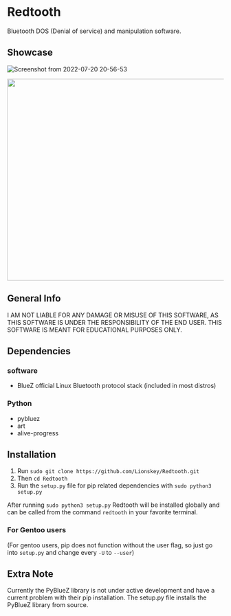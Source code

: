 # Redtooth
Bluetooth DOS (Denial of service) and manipulation software.

## Showcase 
![Screenshot from 2022-07-20 20-56-53](https://user-images.githubusercontent.com/55106700/180107134-171fcc54-18f2-4a16-944f-9a2ae7a32bcb.png)



<p align="center">
   <img src="https://user-images.githubusercontent.com/55106700/180120594-393711a4-de96-411a-a261-9719e6b05fe2.gif" width="750" height="470"
</p>




## General Info
I AM NOT LIABLE FOR ANY DAMAGE OR MISUSE OF THIS SOFTWARE, AS THIS SOFTWARE IS UNDER THE RESPONSIBILITY OF THE END USER.
THIS SOFTWARE IS MEANT FOR EDUCATIONAL PURPOSES ONLY.

## Dependencies
### software
- BlueZ official Linux Bluetooth protocol stack (included in most distros)

### Python
 - pybluez
 - art
 - alive-progress
 
 ## Installation

 1. Run ```sudo git clone https://github.com/Lionskey/Redtooth.git```
 2. Then ```cd Redtooth```
 3. Run the ```setup.py``` file for pip related dependencies with ```sudo python3 setup.py```
 
 After running ```sudo python3 setup.py``` Redtooth will be installed globally and can be called from the command ```redtooth```
 in your favorite terminal.
 
 ### For Gentoo users
 (For gentoo users, pip does not function without the user flag, so just go into ```setup.py``` and change every ```-U``` to ```--user```)

## Extra Note
Currently the PyBlueZ library is not under active development and have a current problem with their pip installation.
The setup.py file installs the PyBlueZ library from source.

